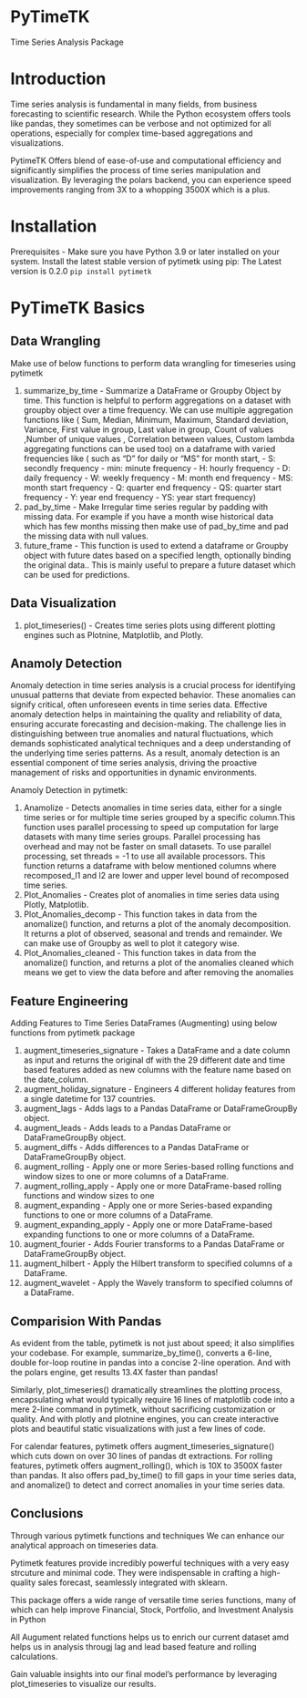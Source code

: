 # PyTimeTK
Time Series Analysis Package

# Introduction

Time series analysis is fundamental in many fields, from business forecasting to scientific research. While the Python ecosystem offers tools like pandas, they sometimes can be verbose and not optimized for all operations, especially for complex time-based aggregations and visualizations.

PytimeTK Offers blend of ease-of-use and computational efficiency and significantly simplifies the process of time series manipulation and visualization. By leveraging the polars backend, you can experience speed improvements ranging from 3X to a whopping 3500X which is a plus.

# Installation
Prerequisites - Make sure you have Python 3.9 or later installed on your system.
Install the latest stable version of pytimetk using pip: The Latest version is 0.2.0
`pip install pytimetk`

# PyTimeTK Basics
## Data Wrangling
Make use of below functions to perform data wrangling for timeseries using pytimetk
1. summarize_by_time - Summarize a DataFrame or Groupby Object by time. This function is helpful to perform aggregations on a dataset with groupby object over a time frequency. We can use multiple aggregation functions like ( Sum, Median, Minimum, Maximum, Standard deviation, Variance, First value in group, Last value in group, Count of values ,Number of unique values , Correlation between values, Custom lambda aggregating functions can be used too) on a dataframe with varied frequencies like ( such as “D” for daily or “MS” for month start, - S: secondly frequency - min: minute frequency - H: hourly frequency - D: daily frequency - W: weekly frequency - M: month end frequency - MS: month start frequency - Q: quarter end frequency - QS: quarter start frequency - Y: year end frequency - YS: year start frequency)
2. pad_by_time - Make Irregular time series regular by padding with missing data. For example if you have a month wise historical data which has few months missing then make use of pad_by_time and pad the missing data with null values.
3. future_frame - This function is used to extend a dataframe or Groupby object with future dates based on a specified length, optionally binding the original data.. This is mainly useful to prepare a future dataset which can be used for predictions.
## Data Visualization
1. plot_timeseries() - Creates time series plots using different plotting engines such as Plotnine, Matplotlib, and Plotly. 
## Anamoly Detection
Anomaly detection in time series analysis is a crucial process for identifying unusual patterns that deviate from expected behavior. These anomalies can signify critical, often unforeseen events in time series data. Effective anomaly detection helps in maintaining the quality and reliability of data, ensuring accurate forecasting and decision-making. The challenge lies in distinguishing between true anomalies and natural fluctuations, which demands sophisticated analytical techniques and a deep understanding of the underlying time series patterns. As a result, anomaly detection is an essential component of time series analysis, driving the proactive management of risks and opportunities in dynamic environments.

Anamoly Detection in pytimetk:
1. Anamolize - Detects anomalies in time series data, either for a single time series or for multiple time series grouped by a specific column.This function uses parallel processing to speed up computation for large datasets with many time series groups. Parallel processing has overhead and may not be faster on small datasets. To use parallel processing, set threads = -1 to use all available processors. This function returns a dataframe with below mentioned columns where recomposed_l1 and l2 are lower and upper level bound of recomposed time series.
2. Plot_Anomalies - Creates plot of anomalies in time series data using Plotly, Matplotlib.
3. Plot_Anomalies_decomp - This function takes in data from the anomalize() function, and returns a plot of the anomaly decomposition. It returns a plot of observed, seasonal and trends and remainder. We can make use of Groupby as well to plot it category wise.
4. Plot_Anomalies_cleaned - This function takes in data from the anomalize() function, and returns a plot of the anomalies cleaned which means we get to view the data before and after removing the anomalies 
## Feature Engineering
Adding Features to Time Series DataFrames (Augmenting) using below functions from pytimetk package
1. augment_timeseries_signature - Takes a DataFrame and a date column as input and returns the original df with the 29 different date and time based features added as new columns with the feature name based on the date_column.
2. augment_holiday_signature - Engineers 4 different holiday features from a single datetime for 137 countries.
3. augment_lags - Adds lags to a Pandas DataFrame or DataFrameGroupBy object.
4. augment_leads - Adds leads to a Pandas DataFrame or DataFrameGroupBy object.
5. augment_diffs - Adds differences to a Pandas DataFrame or DataFrameGroupBy object.
6. augment_rolling - Apply one or more Series-based rolling functions and window sizes to one or more columns of a DataFrame.
7. augment_rolling_apply - Apply one or more DataFrame-based rolling functions and window sizes to one
8. augment_expanding - Apply one or more Series-based expanding functions to one or more columns of a DataFrame.
9. augment_expanding_apply - Apply one or more DataFrame-based expanding functions to one or more columns of a DataFrame.
10. augment_fourier - Adds Fourier transforms to a Pandas DataFrame or DataFrameGroupBy object.
11. augment_hilbert - Apply the Hilbert transform to specified columns of a DataFrame.
12. augment_wavelet - Apply the Wavely transform to specified columns of a DataFrame.

## Comparision With Pandas

As evident from the table, pytimetk is not just about speed; it also simplifies your codebase. For example, summarize_by_time(), converts a 6-line, double for-loop routine in pandas into a concise 2-line operation. And with the polars engine, get results 13.4X faster than pandas!

Similarly, plot_timeseries() dramatically streamlines the plotting process, encapsulating what would typically require 16 lines of matplotlib code into a mere 2-line command in pytimetk, without sacrificing customization or quality. And with plotly and plotnine engines, you can create interactive plots and beautiful static visualizations with just a few lines of code.

For calendar features, pytimetk offers augment_timeseries_signature() which cuts down on over 30 lines of pandas dt extractions. For rolling features, pytimetk offers augment_rolling(), which is 10X to 3500X faster than pandas. It also offers pad_by_time() to fill gaps in your time series data, and anomalize() to detect and correct anomalies in your time series data.

## Conclusions
Through various pytimetk functions and techniques We can enhance our analytical approach on timeseries data.

Pytimetk features provide incredibly powerful techniques with a very easy strcuture and minimal code. They were indispensable in crafting a high-quality sales forecast, seamlessly integrated with sklearn.

This package offers a wide range of versatile time series functions, many of which can help improve Financial, Stock, Portfolio, and Investment Analysis in Python

All Augument related functions helps us to enrich our current dataset amd helps us in analysis througj lag and lead based feature and rolling calculations.

Gain valuable insights into our final model’s performance by leveraging plot_timeseries to visualize our results.
